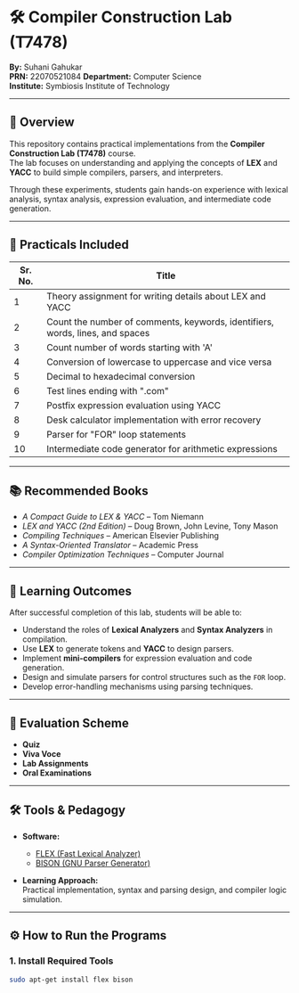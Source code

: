 # 🛠️ Compiler Construction Lab (T7478)

**By:** Suhani Gahukar  
**PRN:** 22070521084
**Department:** Computer Science  
**Institute:** Symbiosis Institute of Technology  

---

## 🧪 Overview

This repository contains practical implementations from the **Compiler Construction Lab (T7478)** course.  
The lab focuses on understanding and applying the concepts of **LEX** and **YACC** to build simple compilers, parsers, and interpreters.

Through these experiments, students gain hands-on experience with lexical analysis, syntax analysis, expression evaluation, and intermediate code generation.

---

## 🧪 Practicals Included

| Sr. No. | Title |
|----------|-------|
| 1 | Theory assignment for writing details about LEX and YACC |
| 2 | Count the number of comments, keywords, identifiers, words, lines, and spaces |
| 3 | Count number of words starting with 'A' |
| 4 | Conversion of lowercase to uppercase and vice versa |
| 5 | Decimal to hexadecimal conversion |
| 6 | Test lines ending with ".com" |
| 7 | Postfix expression evaluation using YACC |
| 8 | Desk calculator implementation with error recovery |
| 9 | Parser for "FOR" loop statements |
| 10 | Intermediate code generator for arithmetic expressions |

---

## 📚 Recommended Books

- *A Compact Guide to LEX & YACC* – Tom Niemann  
- *LEX and YACC (2nd Edition)* – Doug Brown, John Levine, Tony Mason  
- *Compiling Techniques* – American Elsevier Publishing  
- *A Syntax-Oriented Translator* – Academic Press  
- *Compiler Optimization Techniques* – Computer Journal  

---

## 🧠 Learning Outcomes

After successful completion of this lab, students will be able to:

- Understand the roles of **Lexical Analyzers** and **Syntax Analyzers** in compilation.  
- Use **LEX** to generate tokens and **YACC** to design parsers.  
- Implement **mini-compilers** for expression evaluation and code generation.  
- Design and simulate parsers for control structures such as the `FOR` loop.  
- Develop error-handling mechanisms using parsing techniques.

---

## 🧪 Evaluation Scheme

- **Quiz**
- **Viva Voce**
- **Lab Assignments**
- **Oral Examinations**

---

## 🛠️ Tools & Pedagogy

- **Software:**  
  - [FLEX (Fast Lexical Analyzer)](https://github.com/westes/flex)  
  - [BISON (GNU Parser Generator)](https://www.gnu.org/software/bison/)

- **Learning Approach:**  
  Practical implementation, syntax and parsing design, and compiler logic simulation.

---

## ⚙️ How to Run the Programs

### 1. Install Required Tools
```bash
sudo apt-get install flex bison
